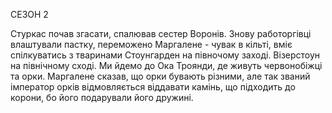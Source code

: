 
СЕЗОН 2

Стуркас почав згасати, спалював сестер Воронів.
Знову работоргівці влаштували пастку, переможено
Маргалене - чувак в кільті, вміє спілкуватись з тваринами
Стоунгарден на півночому заході. Візерстоун на північному сході. Ми йдемо до Ока Троянди, де живуть червонобіжці та орки. Маргалене сказав, що орки бувають різними, але так званий імператор орків відмовляється віддавати камінь, що підходить до корони, бо його подарували його дружині.